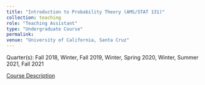 ```yaml
---
title: "Introduction to Probability Theory (AMS/STAT 131)"
collection: teaching
role: "Teaching Assistant"
type: "Undergraduate Course"
permalink: 
venue: "University of California, Santa Cruz"
---
```


Quarter(s): Fall 2018, Winter, Fall 2019, Winter, Spring 2020, Winter, Summer 2021, Fall 2021

[Course Description](https://catalog.ucsc.edu/en/2022-2023/general-catalog/courses/stat-statistics/upper-division/stat-131/)

